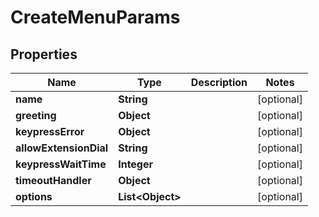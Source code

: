 
# CreateMenuParams

## Properties
Name | Type | Description | Notes
------------ | ------------- | ------------- | -------------
**name** | **String** |  |  [optional]
**greeting** | **Object** |  |  [optional]
**keypressError** | **Object** |  |  [optional]
**allowExtensionDial** | **String** |  |  [optional]
**keypressWaitTime** | **Integer** |  |  [optional]
**timeoutHandler** | **Object** |  |  [optional]
**options** | **List&lt;Object&gt;** |  |  [optional]



